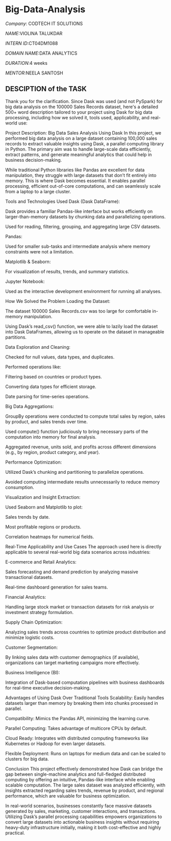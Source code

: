 # Big-Data-Analysis

*Company*: CODTECH IT SOLUTIONS

*NAME*:VIOLINA TALUKDAR

*INTERN ID*:CT04DM1088

*DOMAIN NAME*:DATA ANALYTICS

*DURATION*:4 weeks

*MENTOR*:NEELA SANTOSH

## DESCIPTION of the TASK ##

Thank you for the clarification. Since Dask was used (and not PySpark) for big data analysis on the 100000 Sales Records dataset, here's a detailed 500+ word description tailored to your project using Dask for big data processing, including how we solved it, tools used, applicability, and real-world use:

Project Description: Big Data Sales Analysis Using Dask
In this project, we performed big data analysis on a large dataset containing 100,000 sales records to extract valuable insights using Dask, a parallel computing library in Python. The primary aim was to handle large-scale data efficiently, extract patterns, and generate meaningful analytics that could help in business decision-making.

While traditional Python libraries like Pandas are excellent for data manipulation, they struggle with large datasets that don’t fit entirely into memory. This is where Dask becomes essential. It enables parallel processing, efficient out-of-core computations, and can seamlessly scale from a laptop to a large cluster.

Tools and Technologies Used
Dask (Dask DataFrame):

Dask provides a familiar Pandas-like interface but works efficiently on larger-than-memory datasets by chunking data and parallelizing operations.

Used for reading, filtering, grouping, and aggregating large CSV datasets.

Pandas:

Used for smaller sub-tasks and intermediate analysis where memory constraints were not a limitation.

Matplotlib & Seaborn:

For visualization of results, trends, and summary statistics.

Jupyter Notebook:

Used as the interactive development environment for running all analyses.

How We Solved the Problem
Loading the Dataset:

The dataset 100000 Sales Records.csv was too large for comfortable in-memory manipulation.

Using Dask’s read_csv() function, we were able to lazily load the dataset into Dask DataFrames, allowing us to operate on the dataset in manageable partitions.

Data Exploration and Cleaning:

Checked for null values, data types, and duplicates.

Performed operations like:

Filtering based on countries or product types.

Converting data types for efficient storage.

Date parsing for time-series operations.

Big Data Aggregations:

GroupBy operations were conducted to compute total sales by region, sales by product, and sales trends over time.

Used compute() function judiciously to bring necessary parts of the computation into memory for final analysis.

Aggregated revenue, units sold, and profits across different dimensions (e.g., by region, product category, and year).

Performance Optimization:

Utilized Dask’s chunking and partitioning to parallelize operations.

Avoided computing intermediate results unnecessarily to reduce memory consumption.

Visualization and Insight Extraction:

Used Seaborn and Matplotlib to plot:

Sales trends by date.

Most profitable regions or products.

Correlation heatmaps for numerical fields.

Real-Time Applicability and Use Cases
The approach used here is directly applicable to several real-world big data scenarios across industries:

E-commerce and Retail Analytics:

Sales forecasting and demand prediction by analyzing massive transactional datasets.

Real-time dashboard generation for sales teams.

Financial Analytics:

Handling large stock market or transaction datasets for risk analysis or investment strategy formulation.

Supply Chain Optimization:

Analyzing sales trends across countries to optimize product distribution and minimize logistic costs.

Customer Segmentation:

By linking sales data with customer demographics (if available), organizations can target marketing campaigns more effectively.

Business Intelligence (BI):

Integration of Dask-based computation pipelines with business dashboards for real-time executive decision-making.

Advantages of Using Dask Over Traditional Tools
Scalability: Easily handles datasets larger than memory by breaking them into chunks processed in parallel.

Compatibility: Mimics the Pandas API, minimizing the learning curve.

Parallel Computing: Takes advantage of multicore CPUs by default.

Cloud Ready: Integrates with distributed computing frameworks like Kubernetes or Hadoop for even larger datasets.

Flexible Deployment: Runs on laptops for medium data and can be scaled to clusters for big data.

Conclusion
This project effectively demonstrated how Dask can bridge the gap between single-machine analytics and full-fledged distributed computing by offering an intuitive, Pandas-like interface while enabling scalable computation. The large sales dataset was analyzed efficiently, with insights extracted regarding sales trends, revenue by product, and regional performance, which are valuable for business optimization.

In real-world scenarios, businesses constantly face massive datasets generated by sales, marketing, customer interactions, and transactions. Utilizing Dask’s parallel processing capabilities empowers organizations to convert large datasets into actionable business insights without requiring heavy-duty infrastructure initially, making it both cost-effective and highly practical.
